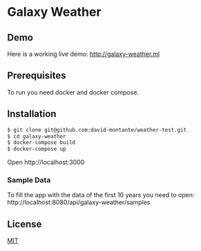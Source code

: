 # Galaxy Weather

## Demo

Here is a working live demo: http://galaxy-weather.ml

## Prerequisites

To run you need docker and docker compose.

## Installation

```bash
$ git clone git@github.com:david-montante/weather-test.git
$ cd galaxy-weather
$ docker-compose build
$ docker-compose up
```

Open http://localhost:3000

### Sample Data

To fill the app with the data of the first 10 years you need to open: http://localhost:8080/api/galaxy-weather/samples

## License

[MIT](https://choosealicense.com/licenses/mit/)
